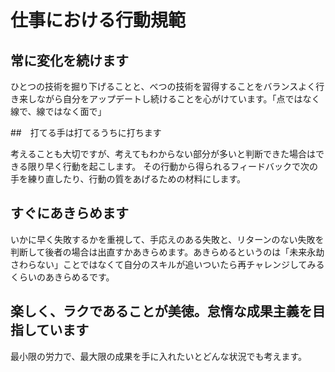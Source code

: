 # 仕事における行動規範

## 常に変化を続けます

ひとつの技術を掘り下げることと、べつの技術を習得することをバランスよく行き来しながら自分をアップデートし続けることを心がけています。「点ではなく線で、線ではなく面で」

##　打てる手は打てるうちに打ちます

考えることも大切ですが、考えてもわからない部分が多いと判断できた場合はできる限り早く行動を起こします。
その行動から得られるフィードバックで次の手を練り直したり、行動の質をあげるための材料にします。

## すぐにあきらめます

いかに早く失敗するかを重視して、手応えのある失敗と、リターンのない失敗を判断して後者の場合は出直すかあきらめます。あきらめるというのは「未来永劫さわらない」ことではなくて自分のスキルが追いついたら再チャレンジしてみるくらいのあきらめるです。

## 楽しく、ラクであることが美徳。怠惰な成果主義を目指しています

最小限の労力で、最大限の成果を手に入れたいとどんな状況でも考えます。



